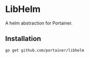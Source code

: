 # LibHelm

A helm abstraction for Portainer.

## Installation

```sh
go get github.com/portainer/libhelm
```
